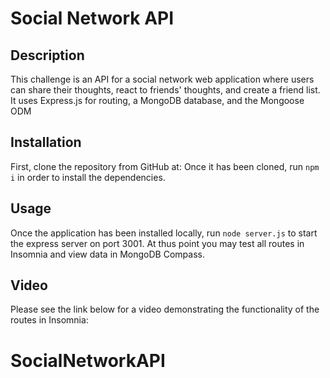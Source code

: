# Social Network API

## Description

This challenge is an API for a social network web application where users can share their thoughts, react to friends' thoughts, and create a friend list. It uses Express.js for routing, a MongoDB database, and the Mongoose ODM


## Installation

First, clone the repository from GitHub at:  Once it has been cloned, run `npm i` in order to install the dependencies. 

## Usage

Once the application has been installed locally, run `node server.js` to start the express server on port 3001. At thus point you may test all routes in Insomnia and view data in MongoDB Compass.

## Video

Please see the link below for a video demonstrating the functionality of the routes in Insomnia: 



# SocialNetworkAPI
